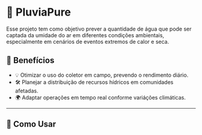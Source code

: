 # 💠 PluviaPure

Esse projeto tem como objetivo prever a quantidade de água que pode ser captada da umidade do ar em diferentes condições ambientais, especialmente em cenários de eventos extremos de calor e seca.

## 🌟 Benefícios 

- 💡 Otimizar o uso do coletor em campo, prevendo o rendimento diário.
- 🛠️ Planejar a distribuição de recursos hídricos em comunidades afetadas.
- 🌍 Adaptar operações em tempo real conforme variáções climáticas.

---

## 🚀 Como Usar 
